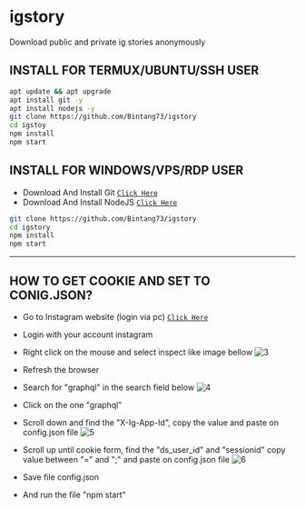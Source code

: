 # igstory
Download public and private ig stories anonymously

## INSTALL FOR TERMUX/UBUNTU/SSH USER

```bash
apt update && apt upgrade
apt install git -y
apt install nodejs -y
git clone https://github.com/Bintang73/igstory
cd igstoy
npm install
npm start
```

## INSTALL FOR WINDOWS/VPS/RDP USER

* Download And Install Git [`Click Here`](https://git-scm.com/downloads)
* Download And Install NodeJS [`Click Here`](https://nodejs.org/en/download)
  
```bash
git clone https://github.com/Bintang73/igstory
cd igstory
npm install
npm start
```

---------

## HOW TO GET COOKIE AND SET TO CONIG.JSON?
* Go to Instagram website (login via pc) [`Click Here`](https://instagram.com)
* Login with your account instagram
* Right click on the mouse and select inspect like image bellow
  ![3](https://github.com/Bintang73/igstory/assets/42708989/100550ac-26c8-467d-bcab-fbcfd03a2a91)

* Refresh the browser
* Search for "graphql" in the search field below
  ![4](https://github.com/Bintang73/igstory/assets/42708989/71135258-65cc-4dd0-850a-1426ee087631)
* Click on the one "graphql"
* Scroll down and find the "X-Ig-App-Id", copy the value and paste on config.json file
  ![5](https://github.com/Bintang73/igstory/assets/42708989/1b95367d-36c1-48d7-b82a-a785428e5a2d)
* Scroll up until cookie form, find the "ds_user_id" and "sessionid" copy value between "=" and ";" and paste on config.json file
  ![6](https://github.com/Bintang73/igstory/assets/42708989/aaf4ceb0-ed8c-4ebc-9dcc-0fccca90ba9d)
* Save file config.json
* And run the file "npm start"

